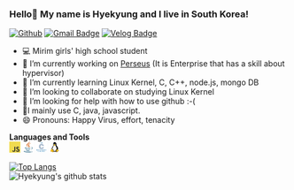 ### Hello🙌 My name is Hyekyung and I live in South Korea!

[![Github](http://img.shields.io/badge/-Tech%20blog-000000?style=flat-square&logo=github&link=https://Moon-HyeKyung.github.io/)](https://github.com/Moon-HyeKyung) [![Gmail Badge](https://img.shields.io/badge/Gmail-d14836?style=flat-square&logo=Gmail&logoColor=white&link=mailto:moonsoft02@gmail.com)](mailto:moonsoft02@gmail.com) [![Velog Badge](https://img.shields.io/badge/velog-8BCB98?style=flat-square&logo=vimeo&logoColor=white&link=https://velog.io/@moonsoft02)](https://velog.io/@moonsoft02)
<!--
**MoonHyekyung/MoonHyekyung** is a ✨ _special_ ✨ repository because its `README.md` (this file) appears on your GitHub profile.

Here are some ideas to get you started:
-->

- 💻 Mirim girls' high school student
- 🔭 I’m currently working on [Perseus](https://cyberperseus.com) (It is Enterprise that has a skill about hypervisor)
- 🌱 I’m currently learning Linux Kernel, C, C++,  node.js, mongo DB
- 👯 I’m looking to collaborate on studying Linux Kernel
- 🤔 I’m looking for help with how to use github :-(
- 📂I mainly use C, java, javascript.
- 😄 Pronouns: Happy Virus, effort, tenacity
<!-- 
- 💬 Ask me about ...
- 📫 How to reach me: ...
- ⚡ Fun fact: ...
-->

**Languages and Tools**  
<code><img height="20" src="https://raw.githubusercontent.com/github/explore/80688e429a7d4ef2fca1e82350fe8e3517d3494d/topics/javascript/javascript.png"></code>
<code><img height="20" src="https://raw.githubusercontent.com/github/explore/80688e429a7d4ef2fca1e82350fe8e3517d3494d/topics/java/java.png"></code>
<code><img height="20" src="https://raw.githubusercontent.com/github/explore/80688e429a7d4ef2fca1e82350fe8e3517d3494d/topics/c/c.png"></code>
<code><img height="20" src="https://raw.githubusercontent.com/github/explore/80688e429a7d4ef2fca1e82350fe8e3517d3494d/topics/linux/linux.png"></code>

[![Top Langs](https://github-readme-stats.vercel.app/api/top-langs/?username=MoonHyekyung&layout=compact)](https://github.com/MoonHyekyung/MoonHyekyung)   
![Hyekyung's github stats](https://github-readme-stats.vercel.app/api?username=MoonHyekyung&show_icons=true)

<!--
**Moon-HyeKyung/Moon-HyeKyung** is a ✨ _special_ ✨ repository because its `README.md` (this file) appears on your GitHub profile.

Here are some ideas to get you started:

- 🔭 I’m currently working on ...
- 🌱 I’m currently learning ...
- 👯 I’m looking to collaborate on ...
- 🤔 I’m looking for help with ...
- 💬 Ask me about ...
- 📫 How to reach me: ...
- 😄 Pronouns: ...
- ⚡ Fun fact: ...
-->
